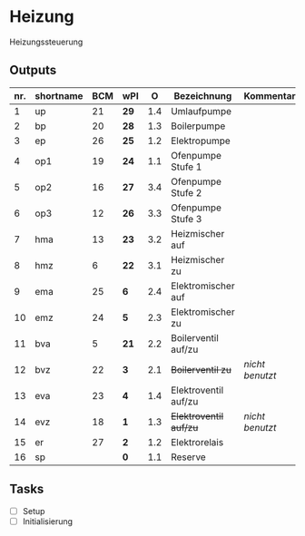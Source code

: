 # Heizung
 Heizungssteuerung

## Outputs
	
nr. | shortname | BCM | wPI | O | Bezeichnung | Kommentar
---|---|---|---|---|---|---
 1 | up  | 21 | **29** | 1.4 | Umlaufpumpe |
 2 | bp  | 20 | **28** | 1.3 | Boilerpumpe |
 3 | ep  | 26 | **25** | 1.2 | Elektropumpe |
 4 | op1 | 19 | **24** | 1.1 | Ofenpumpe Stufe 1 |
 5 | op2 | 16 | **27** | 3.4 | Ofenpumpe Stufe 2 |
 6 | op3 | 12 | **26** | 3.3 | Ofenpumpe Stufe 3 |
 7 | hma | 13 | **23** | 3.2 | Heizmischer auf |
 8 | hmz |  6 | **22** | 3.1 | Heizmischer zu |
 9 | ema | 25 |  **6** | 2.4 | Elektromischer auf |
10 | emz | 24 |  **5** | 2.3 | Elektromischer zu |
11 | bva |  5 | **21** | 2.2 | Boilerventil auf/zu |
12 | bvz | 22 |  **3** | 2.1 | ~~Boilerventil zu~~ | *nicht benutzt*
13 | eva | 23 |  **4** | 1.4 | Elektroventil auf/zu | 
14 | evz | 18 |  **1** | 1.3 | ~~Elektroventil auf/zu~~ | *nicht benutzt*
15 | er  | 27 |  **2** | 1.2 | Elektrorelais |
16 | sp	 |    |  **0** | 1.1 | Reserve |

## Tasks

- [ ] Setup
- [ ] Initialisierung
